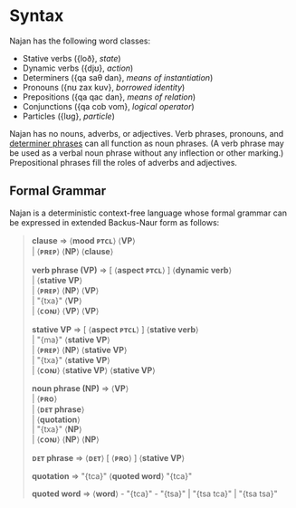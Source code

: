 # Syntax

Najan has the following word classes:

- Stative verbs ({loð}, *state*)
- Dynamic verbs ({djʊ}, *action*)
- Determiners ({qa saθ dan}, *means of instantiation*)
- Pronouns ({nʊ zax kʊv}, *borrowed identity*)
- Prepositions ({qa qac dan}, *means of relation*)
- Conjunctions ({qa cob vom}, *logical operator*)
- Particles ({lʊg}, *particle*)

Najan has no nouns, adverbs, or adjectives. Verb phrases, pronouns, and
[determiner phrases](./determiner-phrases.md) can all function as noun phrases.
(A verb phrase may be used as a verbal noun phrase without any inflection or
other marking.) Prepositional phrases fill the roles of adverbs and adjectives.

## Formal Grammar

Najan is a deterministic context-free language whose formal grammar can be
expressed in extended Backus-Naur form as follows:

> <lhs>**clause** ⇒</lhs> ⟨**mood ᴘᴛᴄʟ**⟩ ⟨**VP**⟩
> <br>
> <lhs>|</lhs> ⟨**ᴘʀᴇᴘ**⟩ ⟨**NP**⟩ ⟨**clause**⟩
>
> <lhs>**verb phrase (VP)** ⇒</lhs> [ ⟨**aspect ᴘᴛᴄʟ**⟩ ] ⟨**dynamic verb**⟩
> <br>
> <lhs>|</lhs> ⟨**stative VP**⟩
> <br>
> <lhs>|</lhs> ⟨**ᴘʀᴇᴘ**⟩ ⟨**NP**⟩ ⟨**VP**⟩
> <br>
> <lhs>|</lhs> "{txa}" ⟨**VP**⟩
> <br>
> <lhs>|</lhs> ⟨**ᴄᴏɴᴊ**⟩ ⟨**VP**⟩ ⟨**VP**⟩
>
> <lhs>**stative VP** ⇒</lhs> [ ⟨**aspect ᴘᴛᴄʟ**⟩ ] ⟨**stative verb**⟩
> <br>
> <lhs>|</lhs> "{ma}" ⟨**stative VP**⟩
> <br>
> <lhs>|</lhs> ⟨**ᴘʀᴇᴘ**⟩ ⟨**NP**⟩ ⟨**stative VP**⟩
> <br>
> <lhs>|</lhs> "{txa}" ⟨**stative VP**⟩
> <br>
> <lhs>|</lhs> ⟨**ᴄᴏɴᴊ**⟩ ⟨**stative VP**⟩ ⟨**stative VP**⟩
>
> <lhs>**noun phrase (NP)** ⇒</lhs> ⟨**VP**⟩
> <br>
> <lhs>|</lhs> ⟨**ᴘʀᴏ**⟩
> <br>
> <lhs>|</lhs> ⟨**ᴅᴇᴛ phrase**⟩
> <br>
> <lhs>|</lhs> ⟨**quotation**⟩
> <br>
> <lhs>|</lhs> "{txa}" ⟨**NP**⟩
> <br>
> <lhs>|</lhs> ⟨**ᴄᴏɴᴊ**⟩ ⟨**NP**⟩ ⟨**NP**⟩
>
> <lhs>**ᴅᴇᴛ phrase** ⇒</lhs> ⟨**ᴅᴇᴛ**⟩ [ ⟨**ᴘʀᴏ**⟩ ] ⟨**stative VP**⟩
>
> <lhs>**quotation** ⇒</lhs> "{tca}" ⟨**quoted word**⟩ "{tca}"
>
> <lhs>**quoted word** ⇒</lhs> ⟨**word**⟩ - "{tca}" - "{tsa}" | "{tsa tca}" | "{tsa tsa}"
